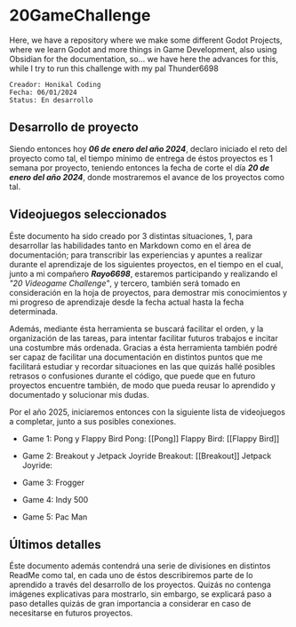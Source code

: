 # 20GameChallenge
Here, we have a repository where we make some different Godot Projects, where we learn Godot and more things in Game Development, also using Obsidian for the documentation, so... we have here the advances for this, while I try to run this challenge with my pal Thunder6698

```
Creador: Honikal Coding
Fecha: 06/01/2024
Status: En desarrollo
```

## Desarrollo de proyecto

Siendo entonces hoy ***06 de enero del año 2024***, declaro iniciado el reto del proyecto como tal, el tiempo mínimo de entrega de éstos proyectos es 1 semana por proyecto, teniendo entonces la fecha de corte el día ***20 de enero del año 2024***, donde mostraremos el avance de los proyectos como tal.

## Videojuegos seleccionados

Éste documento ha sido creado por 3 distintas situaciones, 1, para desarrollar las habilidades tanto en Markdown como en el área de documentación; para transcribir las experiencias y apuntes a realizar durante el aprendizaje de los siguientes proyectos, en el tiempo en el cual, junto a mi compañero ***Rayo6698***, estaremos participando y realizando el *"20 Videogame Challenge"*, y tercero, también será tomado en consideración en la hoja de proyectos, para demostrar mis conocimientos y mi progreso de aprendizaje desde la fecha actual hasta la fecha determinada.

Además, mediante ésta herramienta se buscará facilitar el orden, y la organización de las tareas, para intentar facilitar futuros trabajos e incitar una costumbre más ordenada. Gracias a ésta herramienta también podré ser capaz de facilitar una documentación en distintos puntos que me facilitará estudiar y recordar situaciones en las que quizás hallé posibles retrasos o confusiones durante el código, que puede que en futuro proyectos encuentre también, de modo que pueda reusar lo aprendido y documentado y solucionar mis dudas.

Por el año 2025, iniciaremos entonces con la siguiente lista de videojuegos a completar, junto a sus posibles conexiones.

* Game 1: Pong y Flappy Bird
Pong: [[Pong]]
Flappy Bird: [[Flappy Bird]]

* Game 2: Breakout y Jetpack Joyride
Breakout: [[Breakout]]
Jetpack Joyride:

* Game 3: Frogger
* Game 4: Indy 500
* Game 5: Pac Man

## Últimos detalles

Éste documento además contendrá una serie de divisiones en distintos ReadMe como tal, en cada uno de éstos describiremos parte de lo aprendido a través del desarrollo de los proyectos. Quizás no contenga imágenes explicativas para mostrarlo, sin embargo, se explicará paso a paso detalles quizás de gran importancia a considerar en caso de necesitarse en futuros proyectos.




